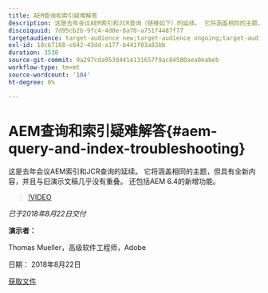 ```yaml
---
title: AEM查询和索引疑难解答
description: 这是去年会议AEM索引和JCR查询（链接如下）的延续。 它将涵盖相同的主题，但具有全新内容，并且与旧演示文稿几乎没有重叠。 还包括AEM 6.4的新增功能。
discoiquuid: 7d95cb2b-9fc4-4d0e-8a70-a751f4487f77
targetaudience: target-audience new;target-audience ongoing;target-audience upgrader
exl-id: 18c67108-c642-43dd-a177-b441f03a83bb
duration: 3538
source-git-commit: 9a297cda953d4414131657f9ac84580aea0eabeb
workflow-type: tm+mt
source-wordcount: '104'
ht-degree: 0%

---
```


# AEM查询和索引疑难解答{#aem-query-and-index-troubleshooting}

这是去年会议AEM索引和JCR查询的延续。 它将涵盖相同的主题，但具有全新内容，并且与旧演示文稿几乎没有重叠。 还包括AEM 6.4的新增功能。

>[!VIDEO](https://video.tv.adobe.com/v/23429/?quality=0)

*已于2018年8月22日交付*

**演示者：**

Thomas Mueller，高级软件工程师，Adobe

日期： 2018年8月22日

[获取文件](assets/aem-gems-aem-queryandindextroubleshooting-08222018.pdf)
<!--
[Get back to the Overview](https://helpx.adobe.com/experience-manager/kt/eseminars/gems/aem-index.html)
-->
